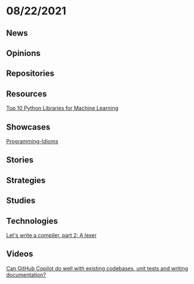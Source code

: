 # 08/22/2021

## News


## Opinions


## Repositories


## Resources
[Top 10 Python Libraries for Machine Learning](https://www.zenesys.com/blog/top-10-python-libraries-for-machine-learning)

## Showcases
[Programming-Idioms](https://programming-idioms.org/)

## Stories

## Strategies


## Studies


## Technologies
[Let's write a compiler, part 2: A lexer](https://briancallahan.net/blog/20210815.html)

## Videos
[Can GitHub Copilot do well with existing codebases, unit tests and writing documentation?](https://www.youtube.com/watch?v=jvJTpGedb9g)
